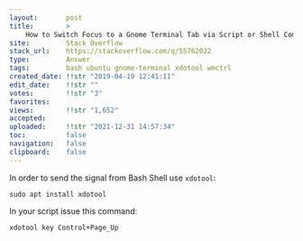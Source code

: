```yaml
---
layout:       post
title:        >
    How to Switch Focus to a Gnome Terminal Tab via Script or Shell Command
site:         Stack Overflow
stack_url:    https://stackoverflow.com/q/55762022
type:         Answer
tags:         bash ubuntu gnome-terminal xdotool wmctrl
created_date: !!str "2019-04-19 12:41:11"
edit_date:    !!str ""
votes:        !!str "3"
favorites:    
views:        !!str "1,652"
accepted:     
uploaded:     !!str "2021-12-31 14:57:34"
toc:          false
navigation:   false
clipboard:    false
---
```


In order to send the signal from Bash Shell use `xdotool`:

``` 
sudo apt install xdotool

```

In your script issue this command:

``` 
xdotool key Control+Page_Up

```

